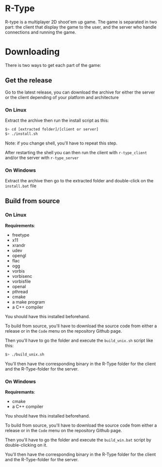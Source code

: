 # R-Type

R-type is a multiplayer 2D shoot'em up game. The game is separated in two part: the client that display the game to the user, and the server who handle connections and running the game.

# Downloading
There is two ways to get each part of the game:

## Get the release
Go to the latest release, you can download the archive for either the server or the client depending of your platform and architecture

### On Linux
Extract the archive then run the install script as this:
```bash
$> cd [extracted folder]/[client or server]
$> ./install.sh
```
Note: if you change shell, you'll have to repeat this step.

After restarting the shell you can then run the client with `r-type_client` and/or the server with `r-type_server`

### On Windows
Extract the archive then go to the extracted folder and double-click on the `install.bat` file

## Build from source

### On Linux

**Requirements**:
 - freetype
 - x11
 - xrandr
 - udev
 - opengl
 - flac
 - ogg
 - vorbis
 - vorbisenc
 - vorbisfile
 - openal
 - pthread
 - cmake
 - a make program
 - a C++ compiler

You should have this installed beforehand.

To build from source, you'll have to download the source code from either a release or in the `Code` menu on the repository Github page.

Then you'll have to go the folder and execute the `build_unix.sh` script like this:
```bash
$> ./build_unix.sh
```

You'll then have the corresponding binary in the R-Type folder for the client and the R-Type-folder for the server.

### On Windows

**Requiremants**:
 - cmake
 - a C++ compiler

You should have this installed beforehand.

To build from source, you'll have to download the source code from either a release or in the `Code` menu on the repository Github page.

Then you'll have to go the folder and execute the `build_win.bat` script by double-clicking on it.

You'll then have the corresponding binary in the R-Type folder for the client and the R-Type-folder for the server.
